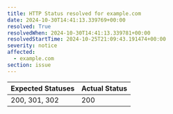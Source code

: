 ```yaml
---
title: HTTP Status resolved for example.com
date: 2024-10-30T14:41:13.339769+00:00
resolved: True
resolvedWhen: 2024-10-30T14:41:13.339781+00:00
resolvedStartTime: 2024-10-25T21:09:43.191474+00:00
severity: notice
affected:
  - example.com
section: issue
---
```


| Expected Statuses | Actual Status  |
|-------------------|----------------|
| 200, 301, 302 | 200 |
